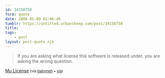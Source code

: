 ```yaml
---
id: 34158750
form: quote
date: 2008-05-09 01:06:46
tumblr: https://untitled.urbansheep.com/post/34158750
title: 
tags:
    - post
layout: post-quote.njk
---
```


<blockquote>
If you are asking what license this software is released under, you are asking the wrong question.
</blockquote>

<a href="http://c2.com/cgi/wiki?MuLicense">Mu License</a> <small>(via <a href="http://dailymeh.tumblr.com/">dailymeh</a> • <a href="http://tumbl.strelau.net/">via</a>)</small>
